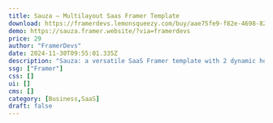 ```yaml
---
title: Sauza — Multilayout Saas Framer Template
download: https://framerdevs.lemonsqueezy.com/buy/aae75fe9-f82e-4698-823f-d3055b127964
demo: https://sauza.framer.website/?via=framerdevs
price: 29
author: "FramerDevs"
date: 2024-11-30T09:55:01.335Z
description: "Sauza: a versatile SaaS Framer template with 2 dynamic homepages, 13 pre-designed pages, and seamless CMS integration. Empower your SaaS web design journey with endless possibilities and customization. Elevate your projects with Sauza."
ssg: ["Framer"]
css: []
ui: []
cms: []
category: [Business,SaaS]
draft: false
---
```

